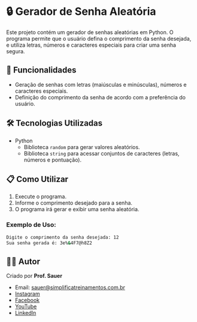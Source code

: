 
# 🔒 Gerador de Senha Aleatória

Este projeto contém um gerador de senhas aleatórias em Python. O programa permite que o usuário defina o comprimento da senha desejada, e utiliza letras, números e caracteres especiais para criar uma senha segura.

## 🚀 Funcionalidades

- Geração de senhas com letras (maiúsculas e minúsculas), números e caracteres especiais.
- Definição do comprimento da senha de acordo com a preferência do usuário.

## 🛠️ Tecnologias Utilizadas

- Python
  - Biblioteca `random` para gerar valores aleatórios.
  - Biblioteca `string` para acessar conjuntos de caracteres (letras, números e pontuação).

## 📋 Como Utilizar

1. Execute o programa.
2. Informe o comprimento desejado para a senha.
3. O programa irá gerar e exibir uma senha aleatória.

### Exemplo de Uso:

```bash
Digite o comprimento da senha desejada: 12
Sua senha gerada é: 3e%&4F7@h8Z2
```

## 🧑‍💻 Autor

Criado por **Prof. Sauer**  
- Email: sauer@simplificatreinamentos.com.br  
- [Instagram](https://www.instagram.com/prof.alesauer/)  
- [Facebook](https://www.facebook.com/prof.alesauer)  
- [YouTube](https://www.youtube.com/@prof.alesauer)  
- [LinkedIn](www.linkedin.com/in/alesauer)
